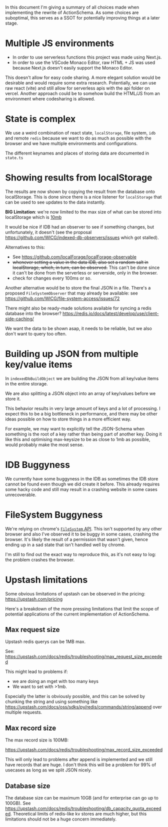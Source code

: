 In this document I'm giving a summary of all choices made when implementing the rewrite of ActionSchema. As some choices are suboptimal, this serves as a SSOT for potentially improving things at a later stage.

# Multiple JS environments

- In order to use serverless functions this project was made using Next.js.
- In order to use the VSCode Monaco Editor, raw HTML + JS was used because Next.js doesn't easily support the Monaco Editor.

This doesn't allow for easy code sharing. A more elegant solution would be desirable and would require some extra research. Potentially, we can use raw react (vite) and still allow for serverless apis with the api folder on vercel. Another approach could be to somehow build the HTML/JS from an environment where codesharing is allowed.

# State is complex

We use a weird combination of react state, `localStorage`, file system, `idb` and remote `redis` because we want to do as much as possible with the browser and we have multiple environments and configurations.

The different keynames and places of storing data are documented in `state.ts`

# Showing results from localStorage

The results are now shown by copying the result from the database onto localStorage. This is done since there is a nice listener for `localStorage` that can be used to see updates to the data instantly.

**BIG Limitation**: we're now limited to the max size of what can be stored into localStorage which is [10mb](https://www.google.com/search?q=localstorage+size+limit)

It would be nice if IDB had an observer to see if something changes, but unfortunately, it doesn't (see the proposal https://github.com/WICG/indexed-db-observers/issues which got stalled).

Alternatives to this:

- See https://github.com/localForage/localForage-observable
- ~~whenever setting a value in the data IDB, also set a random salt in localStorage, which, in turn, can be observed.~~ This can't be done since it can't be done from the serverless or serverside, only in the browser.
- check for changes every 100ms or so.

Another alternative would be to store the final JSON in a file. There's a proposed `FileSystemObserver` that may already be available: see https://github.com/WICG/file-system-access/issues/72

There might also be ready-made solutions available for syncing a redis database into the browser? https://redis.io/docs/latest/develop/use/client-side-caching/

We want the data to be shown asap, it needs to be reliable, but we also don't want to query too often.

# Building up JSON from multiple key/value items

In `indexedDbBuildObject` we are building the JSON from all key/value items in the entire storage.

We are also splitting a JSON object into an array of key/values before we store it.

This behavior results in very large amount of keys and a lot of processing. I expect this to be a big bottleneck in performance, and there may be other ideas possible on how to store things in a more efficient way.

For example, we may want to explicitly tell the JSON-Schema when something is the root of a key rather than being part of another key. Doing it like this and optimising max-keysize to be as close to 1mb as possible, would probably make the most sense.

# IDB Buggyness

We currently have some buggyness in the IDB as sometimes the IDB store cannot be found even though we did create it before. This already requires some hacky code and still may result in a crashing website in some cases unrecoverable.

# FileSystem Buggyness

We're relying on chrome's [`FileSystem` API](https://developer.mozilla.org/en-US/docs/Web/API/File_System_API). This isn't supported by any other browser and also I've observed it to be buggy in some cases, crashing the browser. It's likely the result of a permission that wasn't given, hence ending up in a sad state that isn't handled well by chrome.

I'm still to find out the exact way to reproduce this, as it's not easy to log: the problem crashes the browser.

# Upstash limitations

Some obvious limitations of upstash can be observed in the pricing: https://upstash.com/pricing

Here's a breakdown of the more pressing limitations that limit the scope of potential applications of the current implementation of ActionSchema.

## Max request size

Upstash redis querys can be 1MB max.

See: https://upstash.com/docs/redis/troubleshooting/max_request_size_exceeded

This might lead to problems if:

- we are doing an mget with too many keys
- We want to set with >1mb.

Especially the latter is obviously possible, and this can be solved by chunking the string and using something like https://upstash.com/docs/oss/sdks/py/redis/commands/string/append over multiple requests.

## Max record size

The max record size is 100MB:

https://upstash.com/docs/redis/troubleshooting/max_record_size_exceeded

This will only lead to problems after append is implemented and we still have records that are huge. I don't think this will be a problem for 99% of usecases as long as we split JSON nicely.

## Database size

The database size can be maximum 10GB (and for enterprise can go up to 100GB). See https://upstash.com/docs/redis/troubleshooting/db_capacity_quota_exceeded. Theoretical limits of redis-like kv stores are much higher, but this limitations should not be a huge concern immediately.
